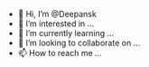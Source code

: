 - 👋 Hi, I’m @Deepansk
- 👀 I’m interested in ...
- 🌱 I’m currently learning ...
- 💞️ I’m looking to collaborate on ...
- 📫 How to reach me ...

<!---
Deepansk/Deepansk is a ✨ special ✨ repository because its `README.md` (this file) appears on your GitHub profile.
You can click the Preview link to take a look at your changes.
--->
